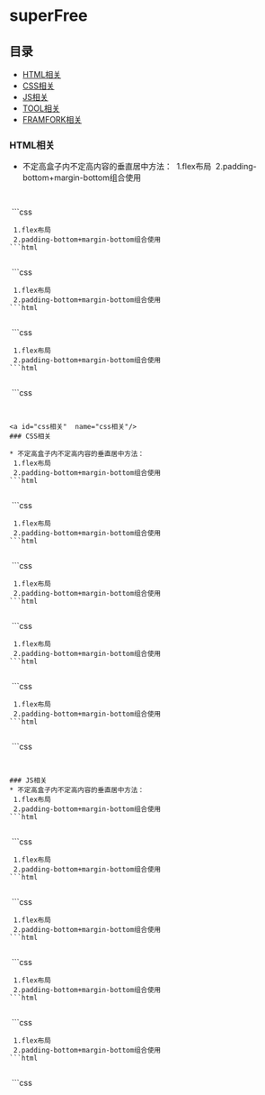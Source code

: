 # superFree

## 目录

* [HTML相关](#html相关)
* [CSS相关](#css相关)
* [JS相关](#js相关)
* [TOOL相关](#tool相关)
* [FRAMFORK相关](#framwork相关)

### HTML相关

* 不定高盒子内不定高内容的垂直居中方法：
  1.flex布局
  2.padding-bottom+margin-bottom组合使用
  ```html
    
  ```
  ```css
    
  ```* 不定高盒子内不定高内容的垂直居中方法：
  1.flex布局
  2.padding-bottom+margin-bottom组合使用
  ```html
    
  ```
  ```css
    
  ```* 不定高盒子内不定高内容的垂直居中方法：
  1.flex布局
  2.padding-bottom+margin-bottom组合使用
  ```html
    
  ```
  ```css
    
  ```* 不定高盒子内不定高内容的垂直居中方法：
  1.flex布局
  2.padding-bottom+margin-bottom组合使用
  ```html
    
  ```
  ```css
    
  ```


<a id="css相关"  name="css相关"/>
### CSS相关

* 不定高盒子内不定高内容的垂直居中方法：
  1.flex布局
  2.padding-bottom+margin-bottom组合使用
  ```html
    
  ```
  ```css
    
  ```* 不定高盒子内不定高内容的垂直居中方法：
  1.flex布局
  2.padding-bottom+margin-bottom组合使用
  ```html
    
  ```
  ```css
    
  ```* 不定高盒子内不定高内容的垂直居中方法：
  1.flex布局
  2.padding-bottom+margin-bottom组合使用
  ```html
    
  ```
  ```css
    
  ```* 不定高盒子内不定高内容的垂直居中方法：
  1.flex布局
  2.padding-bottom+margin-bottom组合使用
  ```html
    
  ```
  ```css
    
  ```* 不定高盒子内不定高内容的垂直居中方法：
  1.flex布局
  2.padding-bottom+margin-bottom组合使用
  ```html
    
  ```
  ```css
    
  ```


### JS相关
* 不定高盒子内不定高内容的垂直居中方法：
  1.flex布局
  2.padding-bottom+margin-bottom组合使用
  ```html
    
  ```
  ```css
    
  ```* 不定高盒子内不定高内容的垂直居中方法：
  1.flex布局
  2.padding-bottom+margin-bottom组合使用
  ```html
    
  ```
  ```css
    
  ```* 不定高盒子内不定高内容的垂直居中方法：
  1.flex布局
  2.padding-bottom+margin-bottom组合使用
  ```html
    
  ```
  ```css
    
  ```* 不定高盒子内不定高内容的垂直居中方法：
  1.flex布局
  2.padding-bottom+margin-bottom组合使用
  ```html
    
  ```
  ```css
    
  ```* 不定高盒子内不定高内容的垂直居中方法：
  1.flex布局
  2.padding-bottom+margin-bottom组合使用
  ```html
    
  ```
  ```css
    
  ```
